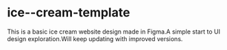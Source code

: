 # ice--cream-template
This is a basic ice cream website design made in Figma.A simple start to UI design exploration.Will keep updating with improved versions.
